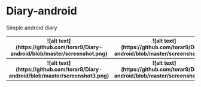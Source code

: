 # Diary-android
Simple android diary
<table>
  <tr>
    <th>![alt text](https://github.com/torar9/Diary-android/blob/master/screenshot.png)</th>
    <th>![alt text](https://github.com/torar9/Diary-android/blob/master/screenshot2.png)</th>
  </tr>
  <tr>
    <th>![alt text](https://github.com/torar9/Diary-android/blob/master/screenshot3.png)</th>
    <th>![alt text](https://github.com/torar9/Diary-android/blob/master/screenshot4.png)</th>
  </tr>
  </table>
